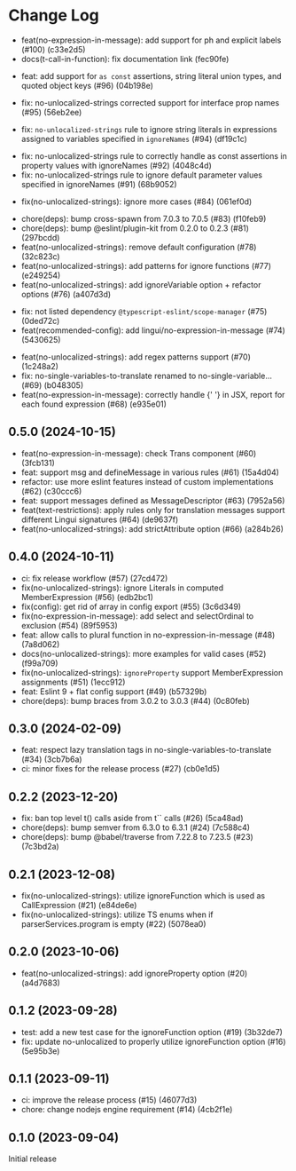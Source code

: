 # Change Log

- feat(no-expression-in-message): add support for ph and explicit labels (#100) (c33e2d5)
- docs(t-call-in-function): fix documentation link (fec90fe)

* feat: add support for `as const` assertions, string literal union types, and quoted object keys (#96) (04b198e)

- fix: no-unlocalized-strings corrected support for interface prop names (#95) (56eb2ee)

* fix: `no-unlocalized-strings` rule to ignore string literals in expressions assigned to variables specified in `ignoreNames` (#94) (df19c1c)

- fix: no-unlocalized-strings rule to correctly handle as const assertions in property values with ignoreNames (#92) (4048c4d)
- fix: no-unlocalized-strings rule to ignore default parameter values specified in ignoreNames (#91) (68b9052)

* fix(no-unlocalized-strings): ignore more cases (#84) (061ef0d)

- chore(deps): bump cross-spawn from 7.0.3 to 7.0.5 (#83) (f10feb9)
- chore(deps): bump @eslint/plugin-kit from 0.2.0 to 0.2.3 (#81) (297bcdd)
- feat(no-unlocalized-strings): remove default configuration (#78) (32c823c)
- feat(no-unlocalized-strings): add patterns for ignore functions (#77) (e249254)
- feat(no-unlocalized-strings): add ignoreVariable option + refactor options (#76) (a407d3d)

* fix: not listed dependency `@typescript-eslint/scope-manager` (#75) (0ded72c)
* feat(recommended-config): add lingui/no-expression-in-message (#74) (5430625)

- feat(no-unlocalized-strings): add regex patterns support (#70) (1c248a2)
- fix: no-single-variables-to-translate renamed to no-single-variable... (#69) (b048305)
- feat(no-expression-in-message): correctly handle {' '} in JSX, report for each found expression (#68) (e935e01)

## 0.5.0 (2024-10-15)

- feat(no-expression-in-message): check Trans component (#60) (3fcb131)
- feat: support msg and defineMessage in various rules (#61) (15a4d04)
- refactor: use more eslint features instead of custom implementations (#62) (c30ccc6)
- feat: support messages defined as MessageDescriptor (#63) (7952a56)
- feat(text-restrictions): apply rules only for translation messages support different Lingui signatures (#64) (de9637f)
- feat(no-unlocalized-strings): add strictAttribute option (#66) (a284b26)

## 0.4.0 (2024-10-11)

- ci: fix release workflow (#57) (27cd472)
- fix(no-unlocalized-strings): ignore Literals in computed MemberExpression (#56) (edb2bc1)
- fix(config): get rid of array in config export (#55) (3c6d349)
- fix(no-expression-in-message): add select and selectOrdinal to exclusion (#54) (89f5953)
- feat: allow calls to plural function in no-expression-in-message (#48) (7a8d062)
- docs(no-unlocalized-strings): more examples for valid cases (#52) (f99a709)
- fix(no-unlocalized-strings): `ignoreProperty` support MemberExpression assignments (#51) (1ecc912)
- feat: Eslint 9 + flat config support (#49) (b57329b)
- chore(deps): bump braces from 3.0.2 to 3.0.3 (#44) (0c80feb)

## 0.3.0 (2024-02-09)

- feat: respect lazy translation tags in no-single-variables-to-translate (#34) (3cb7b6a)
- ci: minor fixes for the release process (#27) (cb0e1d5)

## 0.2.2 (2023-12-20)

- fix: ban top level t() calls aside from t`` calls (#26) (5ca48ad)
- chore(deps): bump semver from 6.3.0 to 6.3.1 (#24) (7c588c4)
- chore(deps): bump @babel/traverse from 7.22.8 to 7.23.5 (#23) (7c3bd2a)

## 0.2.1 (2023-12-08)

- fix(no-unlocalized-strings): utilize ignoreFunction which is used as CallExpression (#21) (e84de6e)
- fix(no-unlocalized-strings): utilize TS enums when if parserServices.program is empty (#22) (5078ea0)

## 0.2.0 (2023-10-06)

- feat(no-unlocalized-strings): add ignoreProperty option (#20) (a4d7683)

## 0.1.2 (2023-09-28)

- test: add a new test case for the ignoreFunction option (#19) (3b32de7)
- fix: update no-unlocalized to properly utilize ignoreFunction option (#16) (5e95b3e)

## 0.1.1 (2023-09-11)

- ci: improve the release process (#15) (46077d3)
- chore: change nodejs engine requirement (#14) (4cb2f1e)

## 0.1.0 (2023-09-04)

Initial release

